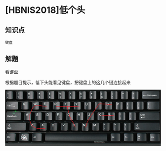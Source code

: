 # [HBNIS2018]低个头

## 知识点

`键盘`

## 解题

看键盘

根据题目提示，低下头能看见键盘，把键盘上的这几个键连接起来

![](./img/36-1.png?lastModify=1711207788)